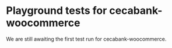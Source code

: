 # Playground tests for cecabank-woocommerce
We are still awaiting the first test run for cecabank-woocommerce.
